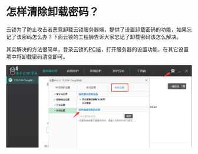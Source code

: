 # 怎样清除卸载密码？

云锁为了防止攻击者恶意卸载云锁服务器端，提供了设置卸载密码的功能，如果忘记了该密码怎么办？下面云锁的工程狮告诉大家忘记了卸载密码该怎么解决。

其实解决的方法很简单，登录云锁的[PC端](/guide/install/PC.md)，打开服务器的设置功能，在其它设置项中将卸载密码清空即可。

![](/assets/q0501.png)